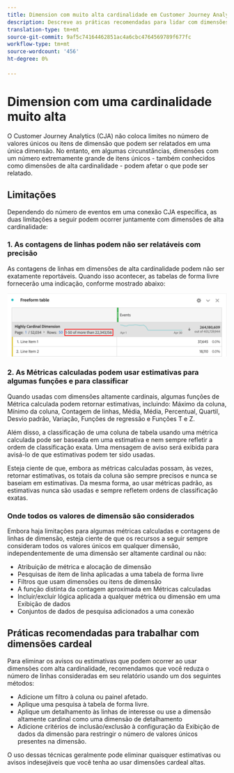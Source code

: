 ```yaml
---
title: Dimension com muito alta cardinalidade em Customer Journey Analytics
description: Descreve as práticas recomendadas para lidar com dimensões de alta cardinalidade no Customer Journey Analytics
translation-type: tm+mt
source-git-commit: 9af5c74164462851ac4a6cbc4764569789f677fc
workflow-type: tm+mt
source-wordcount: '456'
ht-degree: 0%

---
```



# Dimension com uma cardinalidade muito alta

O Customer Journey Analytics (CJA) não coloca limites no número de valores únicos ou itens de dimensão que podem ser relatados em uma única dimensão. No entanto, em algumas circunstâncias, dimensões com um número extremamente grande de itens únicos - também conhecidos como dimensões de alta cardinalidade - podem afetar o que pode ser relatado.

## Limitações

Dependendo do número de eventos em uma conexão CJA específica, as duas limitações a seguir podem ocorrer juntamente com dimensões de alta cardinalidade:

### 1. As contagens de linhas podem não ser relatáveis com precisão

As contagens de linhas em dimensões de alta cardinalidade podem não ser exatamente reportáveis. Quando isso acontecer, as tabelas de forma livre fornecerão uma indicação, conforme mostrado abaixo:

![](assets/high-cardinality.png)

### 2. As Métricas calculadas podem usar estimativas para algumas funções e para classificar

Quando usadas com dimensões altamente cardinais, algumas funções de Métrica calculada podem retornar estimativas, incluindo: Máximo da coluna, Mínimo da coluna, Contagem de linhas, Média, Média, Percentual, Quartil, Desvio padrão, Variação, Funções de regressão e Funções T e Z.

Além disso, a classificação de uma coluna de tabela usando uma métrica calculada pode ser baseada em uma estimativa e nem sempre refletir a ordem de classificação exata. Uma mensagem de aviso será exibida para avisá-lo de que estimativas podem ter sido usadas.

Esteja ciente de que, embora as métricas calculadas possam, às vezes, retornar estimativas, os totais da coluna são sempre precisos e nunca se baseiam em estimativas. Da mesma forma, ao usar métricas padrão, as estimativas nunca são usadas e sempre refletem ordens de classificação exatas.

### Onde todos os valores de dimensão são considerados

Embora haja limitações para algumas métricas calculadas e contagens de linhas de dimensão, esteja ciente de que os recursos a seguir sempre consideram todos os valores únicos em qualquer dimensão, independentemente de uma dimensão ser altamente cardinal ou não:

* Atribuição de métrica e alocação de dimensão
* Pesquisas de item de linha aplicadas a uma tabela de forma livre
* Filtros que usam dimensões ou itens de dimensão
* A função distinta da contagem aproximada em Métricas calculadas
* Incluir/excluir lógica aplicada a qualquer métrica ou dimensão em uma Exibição de dados
* Conjuntos de dados de pesquisa adicionados a uma conexão

## Práticas recomendadas para trabalhar com dimensões cardeal

Para eliminar os avisos ou estimativas que podem ocorrer ao usar dimensões com alta cardinalidade, recomendamos que você reduza o número de linhas consideradas em seu relatório usando um dos seguintes métodos:

* Adicione um filtro à coluna ou painel afetado.
* Aplique uma pesquisa à tabela de forma livre.
* Aplique um detalhamento às linhas de interesse ou use a dimensão altamente cardinal como uma dimensão de detalhamento
* Adicione critérios de inclusão/exclusão à configuração da Exibição de dados da dimensão para restringir o número de valores únicos presentes na dimensão.

O uso dessas técnicas geralmente pode eliminar quaisquer estimativas ou avisos indesejáveis que você tenha ao usar dimensões cardeal altas.
